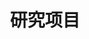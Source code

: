 ---
title: 研究项目
type: landing
translationKey: projects

sections:
  - block: portfolio
    content:
      title: 研究项目
      subtitle: 我们的主要研究方向和项目
      text: ''
      filters:
        folders:
          - project
      default_button_index: 0
      buttons:
        - name: 全部
          tag: '*'
        - name: 预测控制
          tag: Predictive Control
        - name: 自主机器人
          tag: Autonomous Robot
        - name: 智能交通
          tag: Intelligent Transport
    design:
      columns: '1'
      view: showcase
      flip_alt_rows: false
---